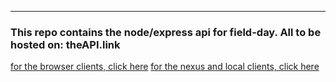 ----
### This repo contains the node/express api for field-day. All to be hosted on: theAPI.link

[for the browser clients, click here](https://github.com/danielseehausen/ffd-browser-clients)
[for the nexus and local clients, click here](https://github.com/DanielSeehausen/ffd-nexus-and-local-clients)
